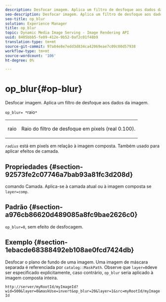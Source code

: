 ```yaml
---
description: Desfocar imagem. Aplica um filtro de desfoque aos dados da imagem.
seo-description: Desfocar imagem. Aplica um filtro de desfoque aos dados da imagem.
seo-title: op_blur
solution: Experience Manager
title: op_blur
topic: Dynamic Media Image Serving - Image Rendering API
uuid: 8405bbb5-fe09-412e-9b52-0af2c01f48b9
translation-type: tm+mt
source-git-commit: 97a84e8e7edd3d834ca42069eae7c09c00d57938
workflow-type: tm+mt
source-wordcount: '106'
ht-degree: 0%

---
```



# op_blur{#op-blur}

Desfocar imagem. Aplica um filtro de desfoque aos dados da imagem.

`op_blur= *`raio`*`

<table id="simpletable_1DD41D819BE74130A77ECFC28486F70A"> 
 <tr class="strow"> 
  <td class="stentry"> <p><span class="varname"> raio</span> </p> </td> 
  <td class="stentry"> <p>Raio do filtro de desfoque em pixels (real 0.100). </p></td> 
 </tr> 
</table>

*`radius`* está em pixels em relação à imagem composta. Também usado para aplicar efeitos de camada.

## Propriedades {#section-92573fe2c07746a7bab93a81fc3d208d}

comando Camada. Aplica-se à camada atual ou à imagem composta se `layer=comp`.

## Padrão {#section-a976cb86620d489085a8fc9bae2626c0}

`op_blur=0`, sem efeito de desfocagem.

## Exemplo {#section-1ebacde68388492eb108ae0fcd7424db}

Desfocar o plano de fundo de uma imagem. Uma imagem de máscara separada é referenciada por `catalog::MaskPath`. Observe que `layer=0`deve ser especificado explicitamente, caso contrário, `op_blur` seria aplicado à imagem composta inteira.

`http://server/myRootId/myImageId?wid=500&layer=0&maskUse=invert&op_blur=20&layer=1&src=myRootId/myImageId`
